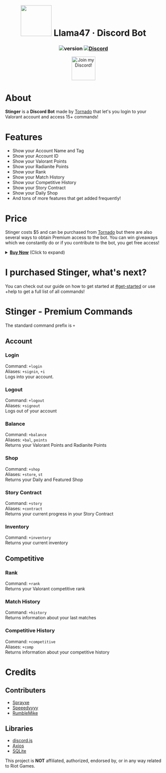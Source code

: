<div align="center">

# <img src="https://cdn.discordapp.com/attachments/743152688598089819/759037020218720256/IMG_5667.PNG" width="99px" draggable="false"><b> </b>Llama47 &middot; Discord Bot

### ![version](https://img.shields.io/badge/Version-1.0.0-yellow.svg?style=for-the-badge) [![Discord](https://img.shields.io/discord/739856631038345266.svg?style=for-the-badge&color=yellow&logo=discord&logoColor=white)](https://discord.gg/hKpcjhK)

<a target="_blank" href="https://discord.gg/hKpcjhK" title="Join our Discord!">
<img draggable="false" src="https://discordapp.com/api/guilds/739856631038345266/widget.png?style=banner2" height="76px" draggable="false" alt="Join my Discord!">
</a>
</div>

# About

**Stinger** is a **Discord Bot** made by [Tornado](https://twitter.com/im2rnadoo) that let's you login to your Valorant account and access 15+ commands!

# Features

- Show your Account Name and Tag
- Show your Account ID
- Show your Valorant Points
- Show your Radianite Points
- Show your Rank
- Show your Match History
- Show your Competitive History
- Show your Story Contract
- Show your Daily Shop
- And tons of more features that get added frequently!

# Price

Stinger costs $5 and can be purchased from [Tornado](https://twitter.com/im2rnadoo) but there are also several ways to obtain Premium access to the bot. You can win giveaways which we constantly do or if you contribute to the bot, you get free access!
<details>
  <summary><b><u>Buy Now</u></b> (Click to expand)</summary>

  <ol>

#### BitCoin: `1F2gwh4U4KHk2n8eWEKtwsfMxgh9ibUMtn`

  </ol>
</details>

# I purchased Stinger, what's next?

You can check out our guide on how to get started at [#get-started](https://discord.com/channels/743594467277406458/743596016980459661) or use +help to get a full list of all commands!

# Stinger - Premium Commands
The standard command prefix is `+`

## Account
### Login
Command: `+login`\
Aliases: `+signin`, `+i`\
Logs into your account.
### Logout
Command: `+logout`\
Aliases: `+signout`\
Logs out of your account
### Balance
Command: `+balance`\
Aliases: `+bal`, `points`\
Returns your Valorant Points and Radianite Points
### Shop
Command: `+shop `\
Aliases: `+store`, `st`\
Returns your Daily and Featured Shop
### Story Contract
Command: `+story`\
Aliases: `+contract`\
Returns your current progress in your Story Contract
### Inventory
Command: `+inventory`\
Returns your current inventory
## Competitive
### Rank
Command: `+rank`\
Returns your Valorant competitive rank
### Match History
Command: `+history`\
Returns information about your last matches
### Competitive History
Command: `+competitive`\
Aliases: `+comp`\
Returns information about your competitive history

# Credits
## Contributers
 * [Sprayxe](https://twitter.com/Sprayxe_)
 * [Speeedyyyy](https://twitter.com/Speeedyyyytv)
 * [RumbleMike](https://twitter.com/RumbleMikee)
## Libraries
 * [discord.js](https://discord.js.org/#/)
 * [Axios](https://github.com/axios/axios)
 * [SQLite](https://www.sqlite.org/)


This project is **NOT** affiliated, authorized, endorsed by, or in any way related to Riot Games.
